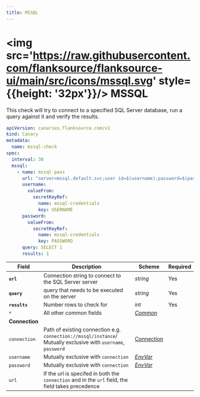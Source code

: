 ```yaml
---
title: MSSQL
---
```


# <img src='https://raw.githubusercontent.com/flanksource/flanksource-ui/main/src/icons/mssql.svg' style={{height: '32px'}}/> MSSQL

This check will try to connect to a specified SQL Server database, run a query against it and verify the results.

```yaml
apiVersion: canaries.flanksource.com/v1
kind: Canary
metadata:
  name: mssql-check
spec:
  interval: 30
  mssql:
    - name: mssql pass
      url: "server=mssql.default.svc;user id=$(username);password=$(password);port=1433;database=master"
      username:
        valueFrom:
          secretKeyRef:
            name: mssql-credentials
            key: USERNAME
      password:
        valueFrom:
          secretKeyRef:
            name: mssql-credentials
            key: PASSWORD
      query: SELECT 1
      results: 1
```

| Field | Description | Scheme | Required |
| ----- | ----------- | ------ | -------- |
| **`url`** | Connection string to connect to the SQL Server server | *string* | Yes |
| **`query`** | query that needs to be executed on the server | *string* | Yes |
| **`results`** | Number rows to check for | *int* | Yes |
| `*` | All other common fields | [*Common*](common) |  |
| **Connection** |  |  | |
| `connection` | Path of existing connection e.g. `connection://mssql/instance`/ Mutually exclusive with `username`, `password` | [Connection](../../concepts/connections) | |
| `username` | Mutually exclusive with `connection` | [*EnvVar*](../../concepts/authentication/#envvar) | |
| `password` | Mutually exclusive with `connection` | [*EnvVar*](../../concepts/authentication/#envvar) | |
| `url` | If the url is specifed in both the `connection` and in the `url`  field, the field takes precedence |  | |
